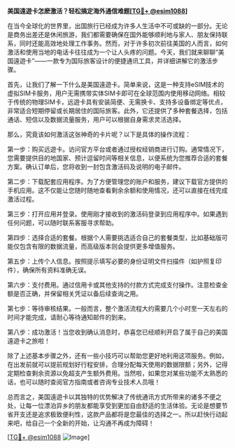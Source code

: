 **美国遠遊卡怎麽激活？轻松搞定海外通信难题[[TG💪+ @esim1088](https://t.me/s/esim1088)]**

在当今全球化的世界里，出国旅行已经成为许多人生活中不可或缺的一部分。无论是商务出差还是休闲旅游，我们都需要确保在国外能够顺利地与家人、朋友保持联系，同时还能高效地处理工作事务。然而，对于许多初次前往美国的人而言，如何激活和使用当地的电话卡往往成为一个让人头疼的问题。今天，我们就来聊聊“美国遠遊卡”——一款专为国际旅客设计的便捷通讯工具，并详细讲解它的激活步骤。

首先，让我们了解一下什么是美国遠遊卡。简单来说，这是一种支持eSIM技术的虚拟SIM卡服务，用户无需携带实体SIM卡即可在全球范围内使用移动网络。相较于传统的物理SIM卡，远遊卡具有安装简便、无需换卡、支持多设备绑定等优点，非常适合短期停留或长期居住的国际旅客。此外，它还提供了多种套餐选择，包括通话、短信以及数据流量服务，用户可以根据自身需求灵活选择。

那么，究竟该如何激活这张神奇的卡片呢？以下是具体的操作流程：

第一步：购买远遊卡。访问官方平台或者通过授权经销商进行订购。通常情况下，您需要提供目的地国家、预计逗留时间等相关信息，以便系统为您推荐合适的套餐方案。确认订单后，您将收到一封包含激活码及说明的电子邮件。

第二步：下载配套应用程序。为了方便管理您的账户和服务，建议下载官方提供的手机应用。这不仅能让您随时随地查看剩余余额和使用情况，还可以直接在线完成激活过程。

第三步：打开应用并登录。使用刚才接收到的激活码登录到应用程序中。如果遇到任何问题，可以随时联系客服寻求帮助。

第四步：选择合适的套餐。根据个人需要挑选适合自己的套餐类型，比如基础版可能仅包含有限的数据流量，而高级版本则会提供更多增值服务。

第五步：上传个人信息。按照提示填写必要的身份证明文件扫描件（如护照复印件），确保所有资料准确无误。

第六步：支付费用。通过信用卡或其他支持的付款方式完成支付操作。注意检查金额是否正确，并保留相关凭证以备后续查询之用。

第七步：等待审核结果。一般而言，整个激活流程大约需要几个小时至一天左右的时间才能完成，请耐心等待通知邮件的到来。

第八步：成功激活！当您收到确认消息时，恭喜您已经顺利开启了属于自己的美国遠遊卡之旅啦！

除了上述基本步骤之外，还有一些小技巧可以帮助您更好地利用这项服务。例如，在出发前就可以提前规划好行程安排，合理分配每天使用的数据限额；另外，记得定期检查剩余资源以免超支产生额外费用。当然啦，如果您对某些功能不太熟悉的话，也可以随时查阅官方指南或者咨询专业技术人员哦！

总而言之，美国遠遊卡以其独特的优势解决了传统通讯方式所带来的诸多不便之处，让每一位漂泊异乡的朋友都能享受到更加自由舒适的生活体验。无论是想要节省开支还是追求极致便利性，这款产品都将是您最佳的选择之一。所以赶快行动起来吧，给自己一个全新的开始，让沟通不再成为障碍！

[[TG💪+ @esim1088](https://t.me/s/esim1088) ![Image](https://i.postimg.cc/4NQfJmqS/Snipaste-2025-05-13-00-14-12.png)]